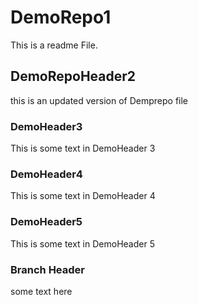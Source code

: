# DemoRepo1
This is a readme File.
## DemoRepoHeader2 
this is an updated version of Demprepo file

### DemoHeader3 
This is some text in DemoHeader 3
### DemoHeader4
This is some text in DemoHeader 4

### DemoHeader5
This is some text in DemoHeader 5

### Branch Header 
some text here 